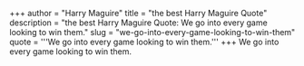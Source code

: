 +++
author = "Harry Maguire"
title = "the best Harry Maguire Quote"
description = "the best Harry Maguire Quote: We go into every game looking to win them."
slug = "we-go-into-every-game-looking-to-win-them"
quote = '''We go into every game looking to win them.'''
+++
We go into every game looking to win them.
